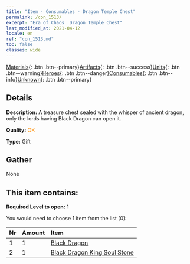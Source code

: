 ```yaml
---
title: "Item - Consumables - Dragon Temple Chest"
permalink: /con_1513/
excerpt: "Era of Chaos  Dragon Temple Chest"
last_modified_at: 2021-04-12
locale: en
ref: "con_1513.md"
toc: false
classes: wide
---
```

 [Materials](/){: .btn .btn--primary}[Artifacts](/Artifacts/){: .btn .btn--success}[Units](/Units/){: .btn .btn--warning}[Heroes](/Heroes/){: .btn .btn--danger}[Consumables](/Consumables/){: .btn .btn--info}[Unknown](/Unknown/){: .btn .btn--primary}

## Details
 **Description:** A treasure chest sealed with the whisper of ancient dragon, only the lords having Black Dragon can open it.

 **Quality:** <span style="color: #FF8C00">OK</span>

 **Type:** Gift

## Gather

  None

## This item contains:

 **Required Level to open:** 1

 You would need to choose 1 item from the list (0):

  | Nr | Amount |     Item    |
  |:---|:-------|:------------|
  | 1 | 1 | [Black Dragon](/Items/unt_250/) | 
  | 2 | 1 | [Black Dragon King Soul Stone](/Items/unt_334/) | 
